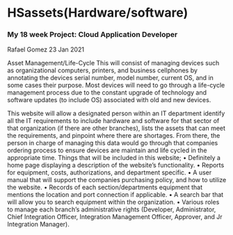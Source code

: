 # HSassets(Hardware/software)
### My 18 week Project: Cloud Application Developer



Rafael Gomez
23 Jan 2021


Asset Management/Life-Cycle 
This will consist of managing devices such as organizational computers, printers, and business cellphones by annotating the devices serial number, model number, current OS, and in some cases their purpose. Most devices will need to go through a life-cycle management process due to the constant upgrade of technology and software updates (to include OS) associated with old and new devices.

This website will allow a designated person within an IT department identify all the IT requirements to include hardware and software for that sector of that organization (if there are other branches), lists the assets that can meet the requirements, and pinpoint where there are shortages. From there, the person in charge of managing this data would go through that companies ordering process to ensure devices are maintain and life cycled in the appropriate time.
Things that will be included in this website;
•	Definitely a home page displaying a description of the website’s functionality.
•	Reports for equipment, costs, authorizations, and department specific.
•	A user manual that will support the companies purchasing policy, and how to utilize the website.
•	Records of each section/departments equipment that mentions the location and port connection if applicable.
•	A search bar that will allow you to search equipment within the organization.
•	Various roles to manage each branch’s administrative rights (Developer, Administrator, Chief Integration Officer, Integration Management Officer, Approver, and Jr Integration Manager).



